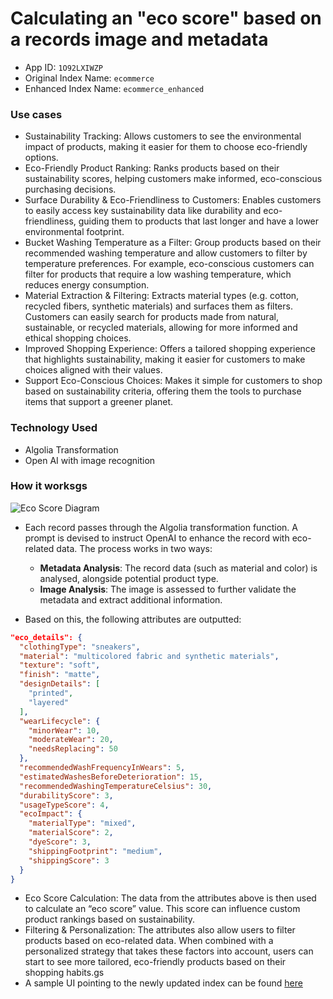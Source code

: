 # Calculating an "eco score" based on a records image and metadata

- App ID: `1O92LXIWZP`
- Original Index Name: `ecommerce`
- Enhanced Index Name: `ecommerce_enhanced`

### Use cases

- Sustainability Tracking: Allows customers to see the environmental impact of products, making it easier for them to choose eco-friendly options.
- Eco-Friendly Product Ranking: Ranks products based on their sustainability scores, helping customers make informed, eco-conscious purchasing decisions.
- Surface Durability & Eco-Friendliness to Customers: Enables customers to easily access key sustainability data like durability and eco-friendliness, guiding them to products that last longer and have a lower environmental footprint.
- Bucket Washing Temperature as a Filter: Group products based on their recommended washing temperature and allow customers to filter by temperature preferences. For example, eco-conscious customers can filter for products that require a low washing temperature, which reduces energy consumption.
- Material Extraction & Filtering: Extracts material types (e.g. cotton, recycled fibers, synthetic materials) and surfaces them as filters. Customers can easily search for products made from natural, sustainable, or recycled materials, allowing for more informed and ethical shopping choices.
- Improved Shopping Experience: Offers a tailored shopping experience that highlights sustainability, making it easier for customers to make choices aligned with their values.
- Support Eco-Conscious Choices: Makes it simple for customers to shop based on sustainability criteria, offering them the tools to purchase items that support a greener planet.

### Technology Used

- Algolia Transformation
- Open AI with image recognition

### How it worksgs

![Eco Score Diagram](https://img.plantuml.biz/plantuml/png/hPJFRjim3CRlUWgYfmJezW0v3CqA5CXfnRgU1qQY4s6ov57KjkpfHzcEawnEqG7pAHRv_VJnZtEN1LbA6un1AudXEHCRYkBb03Vhi4l18soYerzmdsAacdG3c66CJOVpelFK_c1A-y8OSvEuHV4fmfDbtqcVVXaP0fFiKqTnlO7ruwRF7LwDgRRXtOSNhc05d-bxeImW2JfEbl9a27nVrqBJi4WQdMIx9rS2BKrCGi1-jnT8pHpw7YDiwIWcL-_W4a4fE77C2-79vz3O5JoGs3rW2C1a4xiC3QVsqgUvq5ohLGh78yIOa5873neYLFvmhBGH2FhCcPiRG5-j-fDZRB64drucg4F17ZWhLkWuk1KyKNJGac2L0EgBRt57q5IRDka9XaFskQUDgdFzkiP_qmcngBrdZ-4MR0g9boVeNumhXOrTgvSxXVgGpvckC6vzqEsx1HtJ--MhPSuCvRbJctHiLD-qiwjUfLsVX2sXGZ_YWRBNDSGVnBMBIlwQzIBwJou7bexCl6MF7qlUG-b9RbhbBTflzSluvstMtutdTWGQSwSszA_g3m00)

- Each record passes through the Algolia transformation function. A prompt is devised to instruct OpenAI to enhance the record with eco-related data. The process works in two ways:

  - **Metadata Analysis**: The record data (such as material and color) is analysed, alongside potential product type.
  - **Image Analysis**: The image is assessed to further validate the metadata and extract additional information.

- Based on this, the following attributes are outputted:

```json
"eco_details": {
  "clothingType": "sneakers",
  "material": "multicolored fabric and synthetic materials",
  "texture": "soft",
  "finish": "matte",
  "designDetails": [
    "printed",
    "layered"
  ],
  "wearLifecycle": {
    "minorWear": 10,
    "moderateWear": 20,
    "needsReplacing": 50
  },
  "recommendedWashFrequencyInWears": 5,
  "estimatedWashesBeforeDeterioration": 15,
  "recommendedWashingTemperatureCelsius": 30,
  "durabilityScore": 3,
  "usageTypeScore": 4,
  "ecoImpact": {
    "materialType": "mixed",
    "materialScore": 2,
    "dyeScore": 3,
    "shippingFootprint": "medium",
    "shippingScore": 3
  }
}
```

- Eco Score Calculation: The data from the attributes above is then used to calculate an “eco score” value. This score can influence custom product rankings based on sustainability.
- Filtering & Personalization: The attributes also allow users to filter products based on eco-related data. When combined with a personalized strategy that takes these factors into account, users can start to see more tailored, eco-friendly products based on their shopping habits.gs
- A sample UI pointing to the newly updated index can be found [here](https://6cmr3k.csb.app/gs)
